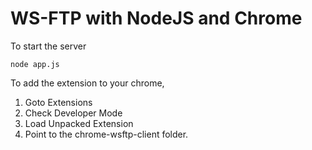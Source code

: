 # WS-FTP with NodeJS and Chrome

To start the server

	node app.js

To add the extension to your chrome,

1.	Goto Extensions
2.	Check Developer Mode
3.	Load Unpacked Extension
4.	Point to the chrome-wsftp-client folder.